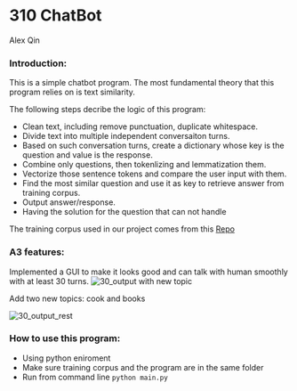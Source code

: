 # 310 ChatBot

Alex Qin

### Introduction: 

This is a simple chatbot program. The most fundamental theory that this program relies on is text similarity. 

The following steps decribe the logic of this program:
* Clean text, including remove punctuation, duplicate whitespace.
* Divide text into multiple independent conversaiton turns.
* Based on such conversation turns, create a dictionary whose key is the question and value is the response.
* Combine only questions, then tokenlizing and lemmatization them.
* Vectorize those sentence tokens and compare the user input with them.
* Find the most similar question and use it as key to retrieve answer from training corpus.
* Output answer/response.
* Having the solution for the question that can not handle

The training corpus used in our project comes from this [Repo](https://github.com/gunthercox/chatterbot-corpus)

### A3 features:
Implemented a GUI to make it looks good and can talk with human smoothly with at least 30 turns.
![30_output with new topic](https://user-images.githubusercontent.com/43220166/55991117-54bf1180-5c5e-11e9-8d06-913b427e40fc.PNG)

Add two new topics: cook and books

![30_output_rest](https://user-images.githubusercontent.com/43220166/55991287-c008e380-5c5e-11e9-8f56-e879fc4b838c.PNG)



### How to use this program:
* Using python eniroment
* Make sure training corpus and the program are in the same folder
* Run from command line `python main.py`




